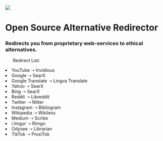 <a href="https://addons.mozilla.org/en-US/firefox/addon/open-alternative-redirector/"><img src="https://ffp4g1ylyit3jdyti1hqcvtb-wpengine.netdna-ssl.com/addons/files/2015/11/get-the-addon.png"></a>

<h1>Open Source Alternative Redirector</h1>

<h3>Redirects you from proprietary web-services to ethical alternatives.</h3>
<ol>Redirect List:</ol>
<li>YouTube ➝ Invidious</li>
<li>Google ➝ SearX</li>
<li>Google Translate ➝ Lingva Translate</li>
<li>Yahoo ➝ SearX</li>
<li>Bing ➝ SearX</li>
<li>Reddit ➝ Libreddit</li>
<li>Twitter ➝ Nitter</li>
<li>Instagram ➝ Bibliogram</li>
<li>Wikipedia ➝ Wikiless</li>
<li>Medium ➝ Scribe</li>
<li>i.Imgur ➝ Rimgo</li>
<li>Odysee ➝ Librarian</li>
<li>TikTok ➝ ProxiTok</li>
